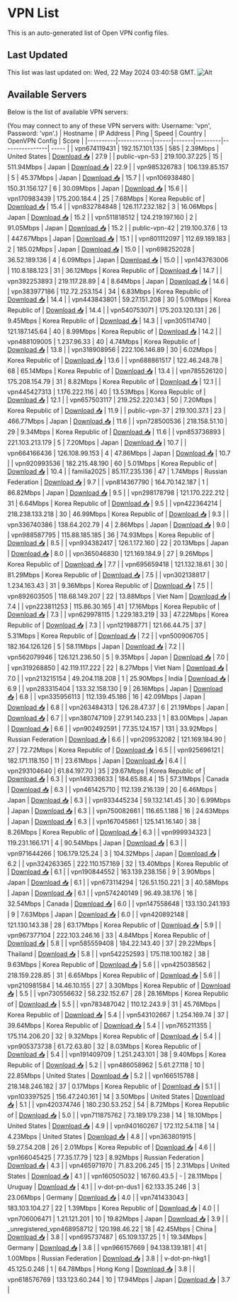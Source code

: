 # VPN List

This is an auto-generated list of Open VPN config files.

## Last Updated

This list was last updated on: Wed, 22 May 2024 03:40:58 GMT.
![Alt](https://repobeats.axiom.co/api/embed/186b98318ef1479477931607c1ad7d823f12451f.svg "Repobeats analytics image")

## Available Servers

Below is the list of available VPN servers:

(You may connect to any of these VPN servers with: Username: 'vpn', Password: 'vpn'.)
| Hostname | IP Address | Ping | Speed | Country | OpenVPN Config | Score |
|----------|------------|------|-------|---------|----------------| ----- |
| vpn674119431 | 192.157.101.135 | 585 | 2.39Mbps | United States | [Download 📥](./configs/server_0_US.ovpn) | 27.9 |
| public-vpn-53 | 219.100.37.225 | 15 | 511.94Mbps | Japan | [Download 📥](./configs/server_1_JP.ovpn) | 22.9 |
| vpn985326783 | 106.139.85.157 | 5 | 45.37Mbps | Japan | [Download 📥](./configs/server_2_JP.ovpn) | 15.7 |
| vpn106938480 | 150.31.156.127 | 6 | 30.09Mbps | Japan | [Download 📥](./configs/server_3_JP.ovpn) | 15.6 |
| vpn170983439 | 175.200.184.4 | 25 | 7.68Mbps | Korea Republic of | [Download 📥](./configs/server_4_KR.ovpn) | 15.4 |
| vpn832784848 | 126.117.232.182 | 3 | 16.06Mbps | Japan | [Download 📥](./configs/server_5_JP.ovpn) | 15.2 |
| vpn511818512 | 124.219.197.160 | 2 | 91.05Mbps | Japan | [Download 📥](./configs/server_6_JP.ovpn) | 15.2 |
| public-vpn-42 | 219.100.37.6 | 13 | 447.67Mbps | Japan | [Download 📥](./configs/server_7_JP.ovpn) | 15.1 |
| vpn801112097 | 112.69.189.183 | 2 | 185.02Mbps | Japan | [Download 📥](./configs/server_8_JP.ovpn) | 15.0 |
| vpn698252028 | 36.52.189.136 | 4 | 6.09Mbps | Japan | [Download 📥](./configs/server_9_JP.ovpn) | 15.0 |
| vpn143763006 | 110.8.188.123 | 31 | 36.12Mbps | Korea Republic of | [Download 📥](./configs/server_10_KR.ovpn) | 14.7 |
| vpn392253893 | 219.117.28.89 | 4 | 8.64Mbps | Japan | [Download 📥](./configs/server_11_JP.ovpn) | 14.6 |
| vpn383977186 | 112.72.253.154 | 34 | 6.83Mbps | Korea Republic of | [Download 📥](./configs/server_12_KR.ovpn) | 14.4 |
| vpn443843801 | 59.27.151.208 | 30 | 5.01Mbps | Korea Republic of | [Download 📥](./configs/server_13_KR.ovpn) | 14.4 |
| vpn540753071 | 175.203.120.131 | 26 | 9.45Mbps | Korea Republic of | [Download 📥](./configs/server_14_KR.ovpn) | 14.3 |
| vpn305114740 | 121.187.145.64 | 40 | 8.99Mbps | Korea Republic of | [Download 📥](./configs/server_15_KR.ovpn) | 14.2 |
| vpn488109005 | 1.237.96.33 | 40 | 4.74Mbps | Korea Republic of | [Download 📥](./configs/server_16_KR.ovpn) | 13.8 |
| vpn318908956 | 222.106.146.89 | 30 | 6.02Mbps | Korea Republic of | [Download 📥](./configs/server_17_KR.ovpn) | 13.6 |
| vpn688861517 | 122.46.248.78 | 68 | 65.14Mbps | Korea Republic of | [Download 📥](./configs/server_18_KR.ovpn) | 13.4 |
| vpn785526120 | 175.208.154.79 | 31 | 8.82Mbps | Korea Republic of | [Download 📥](./configs/server_19_KR.ovpn) | 12.1 |
| vpn445427313 | 1.176.222.116 | 40 | 13.53Mbps | Korea Republic of | [Download 📥](./configs/server_20_KR.ovpn) | 12.1 |
| vpn657503117 | 219.252.220.143 | 50 | 7.20Mbps | Korea Republic of | [Download 📥](./configs/server_21_KR.ovpn) | 11.9 |
| public-vpn-37 | 219.100.37.1 | 23 | 466.77Mbps | Japan | [Download 📥](./configs/server_22_JP.ovpn) | 11.6 |
| vpn728500536 | 218.158.51.10 | 29 | 9.34Mbps | Korea Republic of | [Download 📥](./configs/server_23_KR.ovpn) | 11.6 |
| vpn853736893 | 221.103.213.179 | 5 | 7.20Mbps | Japan | [Download 📥](./configs/server_24_JP.ovpn) | 10.7 |
| vpn664166436 | 126.108.99.153 | 4 | 47.86Mbps | Japan | [Download 📥](./configs/server_25_JP.ovpn) | 10.7 |
| vpn920993536 | 182.215.48.190 | 60 | 5.01Mbps | Korea Republic of | [Download 📥](./configs/server_26_KR.ovpn) | 10.4 |
| familia2025 | 85.117.235.136 | 47 | 1.74Mbps | Russian Federation | [Download 📥](./configs/server_27_RU.ovpn) | 9.7 |
| vpn814367790 | 164.70.142.187 | 1 | 86.82Mbps | Japan | [Download 📥](./configs/server_28_JP.ovpn) | 9.5 |
| vpn298178798 | 121.170.222.212 | 31 | 6.64Mbps | Korea Republic of | [Download 📥](./configs/server_29_KR.ovpn) | 9.5 |
| vpn422364214 | 218.238.133.218 | 30 | 46.99Mbps | Korea Republic of | [Download 📥](./configs/server_30_KR.ovpn) | 9.3 |
| vpn336740386 | 138.64.202.79 | 4 | 2.86Mbps | Japan | [Download 📥](./configs/server_31_JP.ovpn) | 9.0 |
| vpn988587795 | 115.88.185.185 | 36 | 74.93Mbps | Korea Republic of | [Download 📥](./configs/server_32_KR.ovpn) | 8.5 |
| vpn934382417 | 126.1.172.160 | 22 | 20.13Mbps | Japan | [Download 📥](./configs/server_33_JP.ovpn) | 8.0 |
| vpn365046830 | 121.169.184.9 | 27 | 9.26Mbps | Korea Republic of | [Download 📥](./configs/server_34_KR.ovpn) | 7.7 |
| vpn695659418 | 121.132.18.61 | 30 | 81.29Mbps | Korea Republic of | [Download 📥](./configs/server_35_KR.ovpn) | 7.5 |
| vpn302138817 | 1.234.163.43 | 31 | 9.36Mbps | Korea Republic of | [Download 📥](./configs/server_36_KR.ovpn) | 7.5 |
| vpn892603505 | 118.68.149.207 | 22 | 13.88Mbps | Viet Nam | [Download 📥](./configs/server_37_VN.ovpn) | 7.4 |
| vpn223811253 | 115.86.30.165 | 41 | 17.16Mbps | Korea Republic of | [Download 📥](./configs/server_38_KR.ovpn) | 7.3 |
| vpn629978115 | 1.229.183.219 | 33 | 47.22Mbps | Korea Republic of | [Download 📥](./configs/server_39_KR.ovpn) | 7.3 |
| vpn121988771 | 121.66.44.75 | 37 | 5.31Mbps | Korea Republic of | [Download 📥](./configs/server_40_KR.ovpn) | 7.2 |
| vpn500906705 | 182.164.126.126 | 5 | 58.11Mbps | Japan | [Download 📥](./configs/server_41_JP.ovpn) | 7.2 |
| vpn562079946 | 126.121.236.50 | 5 | 9.35Mbps | Japan | [Download 📥](./configs/server_42_JP.ovpn) | 7.0 |
| vpn319268850 | 42.119.117.222 | 22 | 8.27Mbps | Viet Nam | [Download 📥](./configs/server_43_VN.ovpn) | 7.0 |
| vpn213215154 | 49.204.118.208 | 1 | 25.90Mbps | India | [Download 📥](./configs/server_44_IN.ovpn) | 6.9 |
| vpn283315404 | 133.32.158.130 | 9 | 26.16Mbps | Japan | [Download 📥](./configs/server_45_JP.ovpn) | 6.8 |
| vpn335956113 | 112.139.45.186 | 16 | 42.09Mbps | Japan | [Download 📥](./configs/server_46_JP.ovpn) | 6.8 |
| vpn263484313 | 126.28.47.37 | 6 | 21.19Mbps | Japan | [Download 📥](./configs/server_47_JP.ovpn) | 6.7 |
| vpn380747109 | 27.91.140.233 | 1 | 83.00Mbps | Japan | [Download 📥](./configs/server_48_JP.ovpn) | 6.6 |
| vpn902492591 | 77.35.124.157 | 131 | 33.92Mbps | Russian Federation | [Download 📥](./configs/server_49_RU.ovpn) | 6.6 |
| vpn209532082 | 121.169.184.90 | 27 | 72.72Mbps | Korea Republic of | [Download 📥](./configs/server_50_KR.ovpn) | 6.5 |
| vpn925696121 | 182.171.118.150 | 11 | 23.61Mbps | Japan | [Download 📥](./configs/server_51_JP.ovpn) | 6.4 |
| vpn293104640 | 61.84.197.70 | 35 | 29.67Mbps | Korea Republic of | [Download 📥](./configs/server_52_KR.ovpn) | 6.3 |
| vpn149336633 | 184.65.88.4 | 15 | 57.31Mbps | Canada | [Download 📥](./configs/server_53_CA.ovpn) | 6.3 |
| vpn461425710 | 112.139.216.139 | 20 | 6.46Mbps | Japan | [Download 📥](./configs/server_54_JP.ovpn) | 6.3 |
| vpn933445234 | 59.132.141.45 | 30 | 6.99Mbps | Japan | [Download 📥](./configs/server_55_JP.ovpn) | 6.3 |
| vpn750082661 | 116.65.1.188 | 16 | 24.63Mbps | Japan | [Download 📥](./configs/server_56_JP.ovpn) | 6.3 |
| vpn167045861 | 125.141.16.140 | 38 | 8.26Mbps | Korea Republic of | [Download 📥](./configs/server_57_KR.ovpn) | 6.3 |
| vpn999934323 | 119.231.166.171 | 4 | 90.54Mbps | Japan | [Download 📥](./configs/server_58_JP.ovpn) | 6.3 |
| vpn971644266 | 106.179.125.24 | 3 | 104.32Mbps | Japan | [Download 📥](./configs/server_59_JP.ovpn) | 6.2 |
| vpn324263365 | 222.110.157.169 | 32 | 13.40Mbps | Korea Republic of | [Download 📥](./configs/server_60_KR.ovpn) | 6.1 |
| vpn190844552 | 163.139.238.156 | 9 | 3.90Mbps | Japan | [Download 📥](./configs/server_61_JP.ovpn) | 6.1 |
| vpn673114294 | 126.51.150.221 | 3 | 40.58Mbps | Japan | [Download 📥](./configs/server_62_JP.ovpn) | 6.1 |
| vpn574240149 | 96.49.38.176 | 16 | 32.54Mbps | Canada | [Download 📥](./configs/server_63_CA.ovpn) | 6.0 |
| vpn147558648 | 133.130.241.193 | 9 | 7.63Mbps | Japan | [Download 📥](./configs/server_64_JP.ovpn) | 6.0 |
| vpn420892148 | 121.130.143.38 | 28 | 63.17Mbps | Korea Republic of | [Download 📥](./configs/server_65_KR.ovpn) | 5.9 |
| vpn967377104 | 222.103.246.16 | 33 | 4.84Mbps | Korea Republic of | [Download 📥](./configs/server_66_KR.ovpn) | 5.8 |
| vpn585559408 | 184.22.143.40 | 37 | 29.22Mbps | Thailand | [Download 📥](./configs/server_67_TH.ovpn) | 5.8 |
| vpn542252593 | 175.118.100.182 | 38 | 9.63Mbps | Korea Republic of | [Download 📥](./configs/server_68_KR.ovpn) | 5.6 |
| vpn425038562 | 218.159.228.85 | 31 | 6.65Mbps | Korea Republic of | [Download 📥](./configs/server_69_KR.ovpn) | 5.6 |
| vpn210981584 | 14.46.10.155 | 27 | 3.30Mbps | Korea Republic of | [Download 📥](./configs/server_70_KR.ovpn) | 5.5 |
| vpn730556632 | 58.232.152.67 | 28 | 28.16Mbps | Korea Republic of | [Download 📥](./configs/server_71_KR.ovpn) | 5.5 |
| vpn783487042 | 110.12.243.9 | 31 | 45.76Mbps | Korea Republic of | [Download 📥](./configs/server_72_KR.ovpn) | 5.4 |
| vpn543102667 | 1.254.169.74 | 37 | 39.64Mbps | Korea Republic of | [Download 📥](./configs/server_73_KR.ovpn) | 5.4 |
| vpn765211355 | 175.114.206.20 | 32 | 9.32Mbps | Korea Republic of | [Download 📥](./configs/server_74_KR.ovpn) | 5.4 |
| vpn905373738 | 61.72.63.80 | 32 | 8.03Mbps | Korea Republic of | [Download 📥](./configs/server_75_KR.ovpn) | 5.4 |
| vpn191409709 | 1.251.243.101 | 38 | 9.40Mbps | Korea Republic of | [Download 📥](./configs/server_76_KR.ovpn) | 5.2 |
| vpn486058962 | 5.61.27.118 | 10 | 22.85Mbps | United States | [Download 📥](./configs/server_77_US.ovpn) | 5.2 |
| vpn166515788 | 218.148.246.182 | 37 | 0.17Mbps | Korea Republic of | [Download 📥](./configs/server_78_KR.ovpn) | 5.1 |
| vpn103397525 | 156.47.240.161 | 14 | 3.50Mbps | United States | [Download 📥](./configs/server_79_US.ovpn) | 5.1 |
| vpn420374746 | 180.230.53.252 | 54 | 8.72Mbps | Korea Republic of | [Download 📥](./configs/server_80_KR.ovpn) | 5.0 |
| vpn711875762 | 73.189.179.238 | 14 | 18.10Mbps | United States | [Download 📥](./configs/server_81_US.ovpn) | 4.9 |
| vpn940160267 | 172.112.54.118 | 14 | 4.23Mbps | United States | [Download 📥](./configs/server_82_US.ovpn) | 4.8 |
| vpn363801915 | 59.27.54.208 | 26 | 2.01Mbps | Korea Republic of | [Download 📥](./configs/server_83_KR.ovpn) | 4.6 |
| vpn166045425 | 77.35.17.79 | 123 | 8.92Mbps | Russian Federation | [Download 📥](./configs/server_84_RU.ovpn) | 4.3 |
| vpn465971970 | 71.83.206.245 | 15 | 2.31Mbps | United States | [Download 📥](./configs/server_85_US.ovpn) | 4.1 |
| vpn160505032 | 167.60.43.5 | - | 28.11Mbps | Uruguay | [Download 📥](./configs/server_86_UY.ovpn) | 4.1 |
| v-dot-pn-dus1 | 62.133.35.246 | 3 | 23.06Mbps | Germany | [Download 📥](./configs/server_87_DE.ovpn) | 4.0 |
| vpn741433043 | 183.103.104.27 | 22 | 1.39Mbps | Korea Republic of | [Download 📥](./configs/server_88_KR.ovpn) | 4.0 |
| vpn706006471 | 1.21.121.201 | 10 | 19.82Mbps | Japan | [Download 📥](./configs/server_89_JP.ovpn) | 3.9 |
| _unregistered_vpn468958712 | 120.198.46.22 | 18 | 42.45Mbps | China | [Download 📥](./configs/server_90_CN.ovpn) | 3.8 |
| vpn695737487 | 65.109.137.25 | 1 | 19.34Mbps | Germany | [Download 📥](./configs/server_91_DE.ovpn) | 3.8 |
| vpn966157669 | 94.138.139.181 | 41 | 1.00Mbps | Russian Federation | [Download 📥](./configs/server_92_RU.ovpn) | 3.8 |
| v-dot-pn-hkg1 | 45.125.0.246 | 1 | 64.78Mbps | Hong Kong | [Download 📥](./configs/server_93_HK.ovpn) | 3.8 |
| vpn618576769 | 133.123.60.244 | 10 | 17.94Mbps | Japan | [Download 📥](./configs/server_94_JP.ovpn) | 3.7 |

